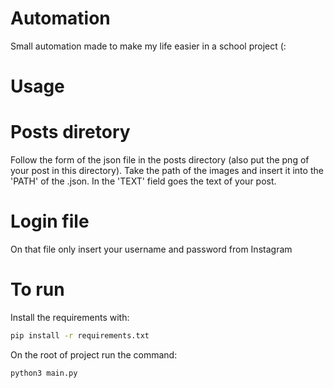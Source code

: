 # Automation #

Small automation made to make my life easier in a school project (:

# Usage #
# Posts diretory #
Follow the form of the json file in the posts directory (also put the png of your post in this directory).
Take the path of the images and insert it into the 'PATH' of the .json. In the 'TEXT' field goes the text of your post.

# Login file #

On that file only insert your username and password from Instagram

# To run #

Install the requirements with:
```sh
pip install -r requirements.txt
```
On the root of project run the command:
```sh
python3 main.py
```
